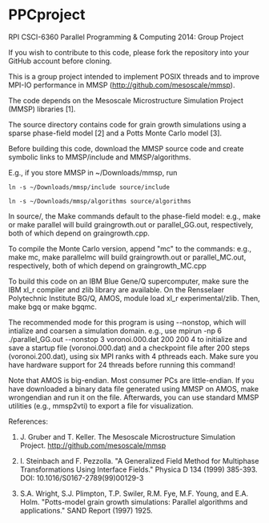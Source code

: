 PPCproject
==========

RPI CSCI-6360 Parallel Programming &amp; Computing 2014: Group Project

If you wish to contribute to this code, please fork the repository into your GitHub account before cloning.

This is a group project intended to implement POSIX threads and to improve MPI-IO performance in MMSP (http://github.com/mesoscale/mmsp).

The code depends on the Mesoscale Microstructure Simulation Project (MMSP) libraries [1].

The source directory contains code for grain growth simulations using a sparse phase-field model [2] and a Potts Monte Carlo model [3].

Before building this code, download the MMSP source code and create symbolic links to MMSP/include and MMSP/algorithms.

E.g., if you store MMSP in ~/Downloads/mmsp, run

	ln -s ~/Downloads/mmsp/include source/include

	ln -s ~/Downloads/mmsp/algorithms source/algorithms

In source/, the Make commands default to the phase-field model:
e.g., make or make parallel will build graingrowth.out or parallel_GG.out, respectively, both of which depend on graingrowth.cpp.

To compile the Monte Carlo version, append "mc" to the commands:
e.g., make mc, make parallelmc will build graingrowth.out or parallel_MC.out, respectively, both of which depend on graingrowth_MC.cpp

To build this code on an IBM Blue Gene/Q supercomputer, make sure the IBM xl_r compiler and zlib library are available.
On the Rensselaer Polytechnic Institute BG/Q, AMOS, module load xl_r experimental/zlib.
Then, make bgq or make bgqmc.

The recommended mode for this program is using --nonstop, which will intialize and coarsen a simulation domain.
e.g., use 
mpirun -np 6 ./parallel_GG.out --nonstop 3 voronoi.000.dat 200 200 4
to initialize and save a startup file (voronoi.000.dat) and a checkpoint file after 200 steps (voronoi.200.dat), using six MPI ranks with 4 pthreads each.
Make sure you have hardware support for 24 threads before running this command!

Note that AMOS is big-endian. Most consumer PCs are little-endian.
If you have downloaded a binary data file generated using MMSP on AMOS, make wrongendian and run it on the file.
Afterwards, you can use standard MMSP utilities (e.g., mmsp2vti) to export a file for visualization.


References:

1.  J. Gruber and T. Keller. The Mesoscale Microstructure Simulation Project. http://github.com/mesoscale/mmsp

2.  I. Steinbach and F. Pezzolla. "A Generalized Field Method for Multiphase Transformations Using Interface Fields."
    Physica D 134 (1999) 385-393. DOI: 10.1016/S0167-2789(99)00129-3

3.  S.A. Wright, S.J. Plimpton, T.P. Swiler, R.M. Fye, M.F. Young, and E.A. Holm. "Potts-model grain growth simulations: Parallel algorithms and applications."
    SAND Report (1997) 1925.

